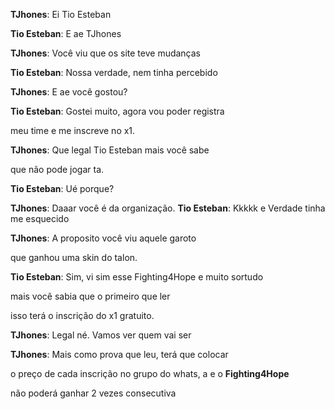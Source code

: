 **TJhones**: Ei Tio Esteban  
**Tio Esteban**: E ae TJhones  
**TJhones**: Você viu que os site teve mudanças  
**Tio Esteban**: Nossa verdade, nem tinha percebido  
**TJhones**: E ae você gostou?  
**Tio Esteban**: Gostei muito, agora vou poder registra  
meu time e me inscreve no x1.  
**TJhones**: Que legal Tio Esteban mais você sabe  
que não pode jogar ta.  
**Tio Esteban**: Ué porque?  
**TJhones**: Daaar você é da organização. **Tio Esteban**: Kkkkk e Verdade tinha me esquecido  
**TJhones**: A proposito você viu aquele garoto  
que ganhou uma skin do talon.  
**Tio Esteban**: Sim, vi sim esse Fighting4Hope e muito sortudo  
mais você sabia que o primeiro que ler  
isso terá o inscrição do x1 gratuito.  
**TJhones**: Legal né. Vamos ver quem vai ser  
**TJhones**: Mais como prova que leu, terá que colocar  
o preço de cada inscrição no grupo do whats, a e o **Fighting4Hope**  
não poderá ganhar 2 vezes consecutiva  
